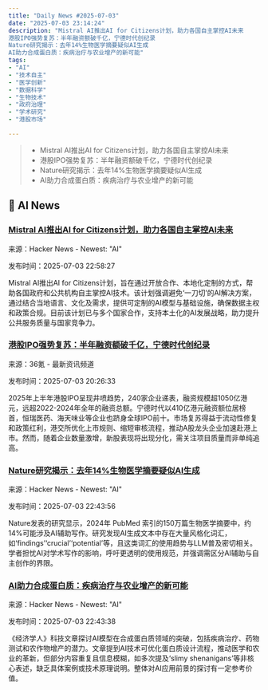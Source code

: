 ```yaml
---
title: "Daily News #2025-07-03"
date: "2025-07-03 23:14:24"
description: "Mistral AI推出AI for Citizens计划，助力各国自主掌控AI未来
港股IPO强势复苏：半年融资额破千亿，宁德时代创纪录
Nature研究揭示：去年14%生物医学摘要疑似AI生成
AI助力合成蛋白质：疾病治疗与农业增产的新可能"
tags: 
- "AI"
- "技术自主"
- "医学创新"
- "数据科学"
- "生物技术"
- "政府治理"
- "学术研究"
- "港股市场"

---
```


> - Mistral AI推出AI for Citizens计划，助力各国自主掌控AI未来
> - 港股IPO强势复苏：半年融资额破千亿，宁德时代创纪录
> - Nature研究揭示：去年14%生物医学摘要疑似AI生成
> - AI助力合成蛋白质：疾病治疗与农业增产的新可能

## 🤖 AI News

### [Mistral AI推出AI for Citizens计划，助力各国自主掌控AI未来](https://mistral.ai/news/ai-for-citizens)

来源：Hacker News - Newest: "AI"

发布时间：2025-07-03 22:58:27

Mistral AI推出AI for Citizens计划，旨在通过开放合作、本地化定制的方式，帮助各国政府和公共机构自主掌控AI技术。该计划强调避免‘一刀切’的AI解决方案，通过结合当地语言、文化及需求，提供可定制的AI模型与基础设施，确保数据主权和政策合规。目前该计划已与多个国家合作，支持本土化的AI发展战略，助力提升公共服务质量与国家竞争力。

### [港股IPO强势复苏：半年融资额破千亿，宁德时代创纪录](https://www.36kr.com/p/3363106392000263)

来源：36氪 - 最新资讯频道

发布时间：2025-07-03 20:26:33

2025年上半年港股IPO呈现井喷趋势，240家企业递表，融资规模超1050亿港元，远超2022-2024年全年的融资总额。宁德时代以410亿港元融资额位居榜首，恒瑞医药、海天味业等企业也跻身全球IPO前十。市场复苏得益于流动性修复和政策红利，港交所优化上市规则、缩短审核流程，推动A股龙头企业加速赴港上市。然而，随着企业数量激增，新股表现将出现分化，需关注项目质量而非单纯追高。

### [Nature研究揭示：去年14%生物医学摘要疑似AI生成](https://www.nature.com/articles/d41586-025-02097-6)

来源：Hacker News - Newest: "AI"

发布时间：2025-07-03 22:43:56

Nature发表的研究显示，2024年 PubMed 索引的150万篇生物医学摘要中，约14%可能涉及AI辅助写作。研究发现AI生成文本中存在大量风格化词汇，如‘findings’‘crucial’‘potential’等，且这类词汇的使用趋势与LLM普及密切相关。学者担忧AI对学术写作的影响，呼吁更透明的使用规范，并强调需区分AI辅助与自主创作的界限。

### [AI助力合成蛋白质：疾病治疗与农业增产的新可能](https://www.economist.com/science-and-technology/2025/07/02/synthetic-proteins-are-being-built-with-the-help-of-ai-models)

来源：Hacker News - Newest: "AI"

发布时间：2025-07-03 22:43:38

《经济学人》科技文章探讨AI模型在合成蛋白质领域的突破，包括疾病治疗、药物测试和农作物增产的潜力。文章提到AI技术可优化蛋白质设计流程，推动医学和农业的革新，但部分内容重复且信息模糊，如多次提及‘slimy shenanigans’等非核心表述，缺乏具体案例或技术原理说明。整体对AI应用前景的探讨有一定参考价值。
